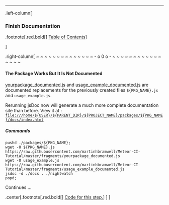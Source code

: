 ---
.left-column[
  ### Finish Documentation
.footnote[.red.bold[] [Table of Contents](./)]
<!-- H -->]
.right-column[
~ ~ ~ ~ ~ ~ ~ ~ ~ ~ ~ ~ ~ ~ - o 0 o - ~ ~ ~ ~ ~ ~ ~ ~ ~ ~ ~ ~ ~ ~ ~ ~

#### The Package Works But It Is Not Documented

<a href='https://raw.githubusercontent.com/martinhbramwell/Meteor-CI-Tutorial/master/fragments/yourpackage_documented.js' target='_blank'>yourpackage_documented.js</a> and <a href='https://raw.githubusercontent.com/martinhbramwell/Meteor-CI-Tutorial/master/fragments/usage_example_documented.js' target='_blank'>usage_example_documented.js</a> are documented replacements for the previously created files ```${PKG_NAME}.js``` and ```usage_example.js```.<div style="word-wrap:break-word;">Rerunning jsDoc now will generate a much more complete documentation site than before.  View it at : <a href='file:///home/${USER}/${PARENT_DIR}/${PROJECT_NAME}/packages/${PKG_NAME}/docs/index.html' target='_blank'>```file:///home/${USER}/${PARENT_DIR}/${PROJECT_NAME}/packages/${PKG_NAME}/docs/index.html```</a></div>

##### Commands
```terminal
pushd ./packages/${PKG_NAME};
wget -O ${PKG_NAME}.js https://raw.githubusercontent.com/martinhbramwell/Meteor-CI-Tutorial/master/fragments/yourpackage_documented.js
wget -O usage_example.js https://raw.githubusercontent.com/martinhbramwell/Meteor-CI-Tutorial/master/fragments/usage_example_documented.js
jsdoc -d ./docs . ./nightwatch
popd;
```

Continues ...

<!-- Code for this begins at line #56 -->
<!-- B -->
.center[.footnote[.red.bold[] <a href="https://github.com/martinhbramwell/Meteor-CI-Tutorial/blob/master/Part09_PackageSelfTest.sh#L56" target="_blank">Code for this step.</a>] ]
]
